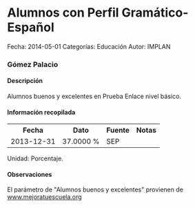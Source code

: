 Alumnos con Perfil Gramático-Español
=====

Fecha: 2014-05-01
Categorías: Educación
Autor: IMPLAN

### Gómez Palacio

#### Descripción

Alumnos buenos y excelentes en Prueba Enlace nivel básico.

#### Información recopilada

<table class="table table-hover table-bordered">
  <tr><th>Fecha</th><th>Dato</th><th>Fuente</th><th>Notas</th></tr>
  <tr><td>2013-12-31</td><td>37.0000 %</td><td>SEP</td><td></td></tr>
</table>

Unidad: Porcentaje.

#### Observaciones

El parámetro de "Alumnos buenos y excelentes" provienen de www.mejoratuescuela.org
